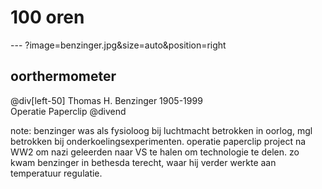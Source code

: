 # 100 oren
--- ?image=benzinger.jpg&size=auto&position=right
## oorthermometer
@div[left-50]
Thomas H. Benzinger 1905-1999  
Operatie Paperclip
@divend

note: benzinger was als fysioloog bij luchtmacht betrokken in oorlog, mgl betrokken bij onderkoelingsexperimenten. operatie paperclip project na WW2 om nazi geleerden naar VS te halen om technologie te delen. zo kwam benzinger in bethesda terecht, waar hij verder werkte aan temperatuur regulatie.
